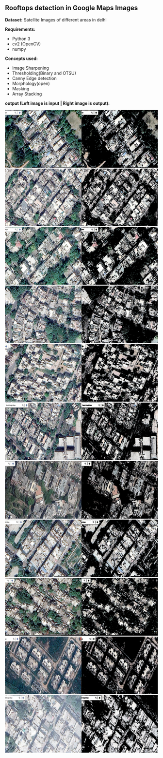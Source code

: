 ## Rooftops detection in Google Maps Images

__Dataset:__ Satellite Images of different areas in delhi

__Requirements:__ 
  + Python 3
  + cv2 (OpenCV)
  + numpy
 
__Concepts used:__
  * Image Sharpening
  * Thresholding(Binary and OTSU)
  * Canny Edge detection
  * Morphology(open)
  * Masking
  * Array Stacking
  
__output (Left image is input | Right image is output):__

![output1](rooftops_mask/0.jpg "Image")
![output2](rooftops_mask/5.jpg "Image")
![output3](rooftops_mask/8.jpg "Image")
![output4](rooftops_mask/12.jpg "Image")
![output5](rooftops_mask/15.jpg "Image")
![output6](rooftops_mask/24.jpg "Image")
![output7](rooftops_mask/27.jpg "Image")
![output8](rooftops_mask/29.jpg "Image")
![output9](rooftops_mask/33.jpg "Image")
![output10](rooftops_mask/38.jpg "Image")
![output11](rooftops_mask/43.jpg "Image")
